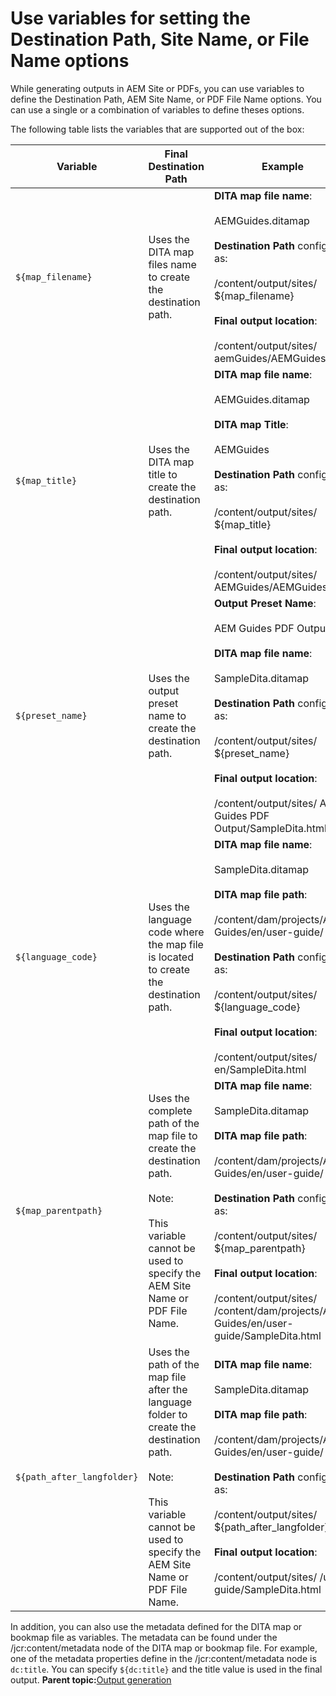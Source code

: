 # Use variables for setting the Destination Path, Site Name, or File Name options


While generating outputs in AEM Site or PDFs, you can use variables to define the Destination Path, AEM Site Name, or PDF File Name options. You can use a single or a combination of variables to define theses options.

The following table lists the variables that are supported out of the box:

| Variable | Final Destination Path | Example |
| --- | --- | --- |
| `${map_filename}` | Uses the DITA map files name to create the destination path. | **DITA map file name**:<br><br>AEMGuides.ditamap<br><br>**Destination Path** configured as:<br><br>/content/output/sites/ ${map_filename}<br><br>**Final output location**:<br><br>/content/output/sites/ aemGuides/AEMGuides.html |
| `${map_title}` | Uses the DITA map title to create the destination path. | **DITA map file name**:<br><br>AEMGuides.ditamap<br><br>**DITA map Title**:<br><br>AEMGuides<br><br>**Destination Path** configured as:<br><br>/content/output/sites/ ${map_title}<br><br>**Final output location**:<br><br>/content/output/sites/ AEMGuides/AEMGuides.html |
| `${preset_name}` | Uses the output preset name to create the destination path. | **Output Preset Name**:<br><br>AEM Guides PDF Output<br><br>**DITA map file name**:<br><br>SampleDita.ditamap<br><br>**Destination Path** configured as:<br><br>/content/output/sites/ ${preset_name}<br><br>**Final output location**:<br><br>/content/output/sites/ AEM Guides PDF Output/SampleDita.html |
| `${language_code}` | Uses the language code where the map file is located to create the destination path. | **DITA map file name**:<br><br>SampleDita.ditamap<br><br>**DITA map file path**:<br><br>/content/dam/projects/AEM-Guides/en/user-guide/<br><br>**Destination Path** configured as:<br><br>/content/output/sites/ ${language_code}<br><br>**Final output location**:<br><br>/content/output/sites/ en/SampleDita.html |
| `${map_parentpath}` | Uses the complete path of the map file to create the destination path.<br><br>Note:<br><br>This variable cannot be used to specify the AEM Site Name or PDF File Name. | **DITA map file name**:<br><br>SampleDita.ditamap<br><br>**DITA map file path**:<br><br>/content/dam/projects/AEM-Guides/en/user-guide/<br><br>**Destination Path** configured as:<br><br>/content/output/sites/ ${map_parentpath}<br><br>**Final output location**:<br><br>/content/output/sites/ /content/dam/projects/AEM-Guides/en/user-guide/SampleDita.html |
| `${path_after_langfolder}` | Uses the path of the map file after the language folder to create the destination path.<br><br>Note:<br><br>This variable cannot be used to specify the AEM Site Name or PDF File Name. | **DITA map file name**:<br><br>SampleDita.ditamap<br><br>**DITA map file path**:<br><br>/content/dam/projects/AEM-Guides/en/user-guide/<br><br>**Destination Path** configured as:<br><br>/content/output/sites/ ${path\_after\_langfolder}<br><br>**Final output location**:<br><br>/content/output/sites/ /user-guide/SampleDita.html |

In addition, you can also use the metadata defined for the DITA map or bookmap file as variables. The metadata can be found under the /jcr:content/metadata node of the DITA map or bookmap file. For example, one of the metadata properties define in the /jcr:content/metadata node is `dc:title`. You can specify `${dc:title}` and the title value is used in the final output.
**Parent topic:**[Output generation](generate-output.md)

